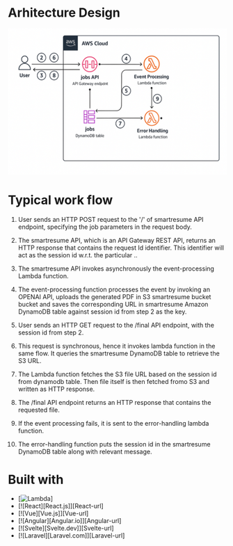 # Arhitecture Design
![Design](images/ChatGPT_Image_Architecture.png)

# Typical work flow

1. User sends an HTTP POST request to the '/' of smartresume API endpoint, specifying the job parameters in the request body.

2. The smartresume API, which is an API Gateway REST API, returns an HTTP response that contains the request Id identifier. This identifier will act as the session id w.r.t. the particular ..

3. The smartresume API invokes asynchronously the event-processing Lambda function. 

4. The event-processing function processes the event by invoking an OPENAI API, uploads the generated PDF in S3 smartresume bucket bucket and saves the corresponding URL in smartresume Amazon DynamoDB table against session id from step 2 as the key.

5. User sends an HTTP GET request to the /final API endpoint, with the session id from step 2.

6. This request is synchronous, hence it invokes lambda function in the same flow. It queries the smartresume DynamoDB table to retrieve the S3 URL. 

7. The Lambda function fetches the S3 file URL based on the session id from dynamodb table. Then file itself is then fetched fromo S3 and written as HTTP response.

8. The /final API endpoint returns an HTTP response that contains the requested file. 

9. If the event processing fails, it is sent to the error-handling lambda function.

10. The error-handling function puts the session id in the smartresume DynamoDB table along with relevant message.

# Built with

* [![Lambda](https://images.app.goo.gl/mw5MLWo8zF1WrPWH9)]
* [![React][React.js]][React-url]
* [![Vue][Vue.js]][Vue-url]
* [![Angular][Angular.io]][Angular-url]
* [![Svelte][Svelte.dev]][Svelte-url]
* [![Laravel][Laravel.com]][Laravel-url]
